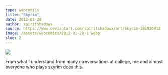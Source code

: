 ```yaml
---
type: webcomics
title: "Skyrim"
date: 2012-01-28
author: spiritshadowx
source: https://www.deviantart.com/spiritshadowx/art/Skyrim-281926912
image: /assets/webcomics/2012-01-28-1.webp
slug: 2
---
```


![](/assets/webcomics/2012-01-28-1.webp)

From what I understand from many conversations at college, me and almost everyone who plays skyrim does this.
